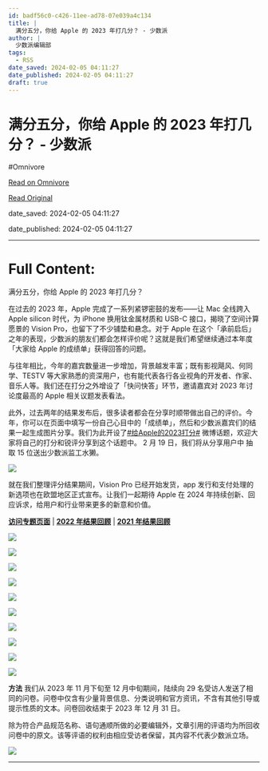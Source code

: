 ```yaml
---
id: badf56c0-c426-11ee-ad78-07e039a4c134
title: |
  满分五分，你给 Apple 的 2023 年打几分？ - 少数派
author: |
  少数派编辑部
tags:
  - RSS
date_saved: 2024-02-05 04:11:27
date_published: 2024-02-05 04:11:27
draft: true
---
```


# 满分五分，你给 Apple 的 2023 年打几分？ - 少数派
#Omnivore

[Read on Omnivore](https://omnivore.app/me/apple-2023-18d795c590a)

[Read Original](https://sspai.com/post/83281)

date_saved: 2024-02-05 04:11:27

date_published: 2024-02-05 04:11:27

--- 

# Full Content: 

满分五分，你给 Apple 的 2023 年打几分？

在过去的 2023 年，Apple 完成了一系列紧锣密鼓的发布——让 Mac 全线跨入 Apple silicon 时代，为 iPhone 换用钛金属材质和 USB-C 接口，揭晓了空间计算愿景的 Vision Pro，也留下了不少铺垫和悬念。对于 Apple 在这个「承前启后」之年的表现，少数派的朋友们都会怎样评价呢？这就是我们希望继续通过本年度「大家给 Apple 的成绩单」获得回答的问题。

与往年相比，今年的嘉宾数量进一步增加，背景越发丰富；既有影视飓风、何同学、TESTV 等大家熟悉的资深用户，也有能代表各行各业视角的开发者、作家、音乐人等。我们还在打分之外增设了「快问快答」环节，邀请嘉宾对 2023 年讨论度最高的 Apple 相关议题发表看法。

此外，过去两年的结果发布后，很多读者都会在分享时顺带做出自己的评价。今年，你可以在页面中填写一份自己心目中的「成绩单」，然后和少数派嘉宾们的结果一起生成图片分享。我们为此开设了[#给Apple的2023打分#](https://s.weibo.com/weibo?q=%23%E7%BB%99Apple%E7%9A%842023%E6%89%93%E5%88%86%23) 微博话题，欢迎大家将自己的打分和锐评分享到这个话题中。 2 月 19 日，我们将从分享用户中 抽取 15 位送出少数派监工水獭。

![](https://proxy-prod.omnivore-image-cache.app/0x0,sXOVCN9Bto_iY_Brev8Amt1UrSkDi7irQc0u_StEC0k8/https://cdn.sspai.com/2024/02/05/ea152278a067efb797f9944e1db66cb8.png)

就在我们整理评分结果期间，Vision Pro 已经开始发货，app 发行和支付处理的新选项也在欧盟地区正式宣布。让我们一起期待 Apple 在 2024 年持续创新、回应诉求，给用户和行业带来更多的新意和价值。

[**访问专题页面**](https://sspai.com/page/apple%5Freport%5F2023) | [**2022 年结果回顾**](https://sspai.com/page/apple%5Freport) | [**2021 年结果回顾**](https://sspai.com/post/70814)

![](https://proxy-prod.omnivore-image-cache.app/0x0,sK3I0gRMZpREZQiR7QIqpvR7lGze14-slitOHfjiHySQ/https://cdn.sspai.com/2024/02/05/55bfbfbc582d6c26fe256d0aee4248d6.png)

![](https://proxy-prod.omnivore-image-cache.app/0x0,slDrisGHWXvIn3scQcZ-NXVUZrJk_irLoe95cZnxMaOk/https://cdn.sspai.com/2024/02/05/95222388cde574d6090f98feef8b05e9.png)

![](https://proxy-prod.omnivore-image-cache.app/0x0,sok0Hl4BisJeXdbHHyHbSnBrwRlljAMPiYAgo1h4kCj8/https://cdn.sspai.com/2024/02/05/205b3e60b6cf5e8790474ede4020dff1.png)

![](https://proxy-prod.omnivore-image-cache.app/0x0,sdogVzoqT9CJPrkOvsbLpOvcu9b6gECtiHUNof_X7kko/https://cdn.sspai.com/2024/02/05/c376d6260a86abeb1b04946c9bea6a53.png)

![](https://proxy-prod.omnivore-image-cache.app/0x0,sbxq5U3Ho2CT-uB-NmR8WEtDb28pRb80WLULgp5WtnRY/https://cdn.sspai.com/2024/02/05/344f549c57f4198420eadf44bf7de65d.png)

![](https://proxy-prod.omnivore-image-cache.app/0x0,sYFAPCx6DpqO1gW9rcyABrCAetq7Q0OQ21UIRrRf25ho/https://cdn.sspai.com/2024/02/05/d388700a9833586d2c3279ed89044396.png)

![](https://proxy-prod.omnivore-image-cache.app/0x0,sP04DtYeVQRlImuyrPWOll6CtjSKn2ih_OVGh_e7g404/https://cdn.sspai.com/2024/02/05/234018bcac0d80a9255cff01a2ae09ae.png)

![](https://proxy-prod.omnivore-image-cache.app/0x0,sGTffOLandDlB-TqwEVPDDtOiMOGpjuYrVXqNYamj0sI/https://cdn.sspai.com/2024/02/05/865ff7b1f58092b7f0a27f67a7e0409d.png)

![](https://proxy-prod.omnivore-image-cache.app/0x0,sXA5ODjxJSLjRVPQauMqdQ0b4-Dh230P9bZdRtXW899Y/https://cdn.sspai.com/2024/02/05/64fb266e58edbc585f069fb702a1e0ad.png)

![](https://proxy-prod.omnivore-image-cache.app/0x0,s61C0oi-3Y9hT7wd6Ru5JcVvDpGxjBCZ1DdN0VL0tAAs/https://cdn.sspai.com/2024/02/05/e28c536e0234de3e9180f71ff6e2d702.png)

**方法** 我们从 2023 年 11 月下旬至 12 月中旬期间，陆续向 29 名受访人发送了相同的问卷。问卷中仅含有少量背景信息、分类说明和官方资讯，不含有其他引导或提示性质的文本。问卷回收结束于 2023 年 12 月 31 日。

除为符合产品规范名称、语句通顺所做的必要编辑外，文章引用的评语均为所回收问卷中的原文。该等评语的权利由相应受访者保留，其内容不代表少数派立场。

[![](https://proxy-prod.omnivore-image-cache.app/0x0,slYuyNiKK9ROimykrPtbad2QNJPsoaTG2QIlXPrpqbgQ/https://cdn.sspai.com/4/17/2023/article/491802ca-e512-e34e-8689-29cb9e9fdd6b.gif?imageMogr2/auto-orient/quality/95/thumbnail/!1096x252r/gravity/Center/crop/1096x252/interlace/1)](https://sspai.com/a/VKygbn)

---

